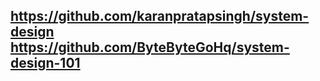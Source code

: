 
https://github.com/karanpratapsingh/system-design
https://github.com/ByteByteGoHq/system-design-101
---
